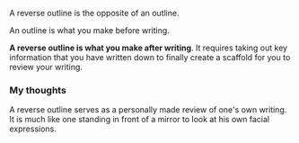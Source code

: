 
A reverse outline is the opposite of an outline.

An outline is what you make before writing.

**A reverse outline is what you make after writing**. It requires taking out key information that you have written down to finally create a scaffold for you to review your writing.

### My thoughts

A reverse outline serves as a personally made review of one's own writing. It is much like one standing in front of a mirror to look at his own facial expressions.